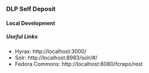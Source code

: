 ### DLP Self Deposit

#### Local Development

##### Useful Links

- Hyrax: http://localhost:3000/
- Solr: http://localhost:8983/solr/#/
- Fedora Commons: http://localhost:8080/fcrepo/rest

